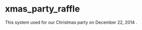 xmas_party_raffle
=================
This system used for our Christmas party on December 22, 2014 .
